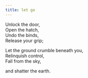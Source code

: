 ```yaml
---
title: let go
---
```


Unlock the door,  
Open the hatch,  
Undo the binds,  
Release your grip;  

Let the ground crumble beneath you,  
Relinquish control,  
Fall from the sky,  

and shatter the earth.
